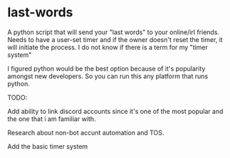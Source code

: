 # last-words
A python script that will send your "last words" to your online/irl friends.
Needs to have a user-set timer and if the owner doesn't reset the timer, it will initiate the process. 
I do not know if there is a term for my "timer system"

I figured python would be the best option because of it's popularity amongst new developers.
So you can run this any platform that runs python.


TODO:

Add ability to link discord accounts since it's one of the most popular and the one that i am familiar with.

Research about non-bot accunt automation and TOS.

Add the basic timer system
